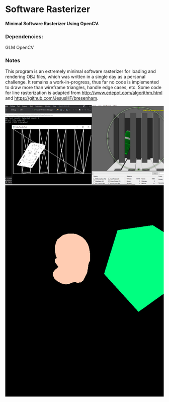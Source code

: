 # Software Rasterizer
#### Minimal Software Rasterizer Using OpenCV.

### Dependencies:
GLM
OpenCV

### Notes
This program is an extremely minimal software rasterizer for loading and rendering OBJ files, which was written in a single day as a personal challenge. It remains a work-in-progress, thus far no code is implemented to draw more than wireframe triangles, handle edge cases, etc. Some code for line rasterization is adapted from http://www.edepot.com/algorithm.html and https://github.com/JesusHF/bresenham.

![alt text](screenshot.png?raw=true)
![alt text](screenshot_0.png?raw=true)
